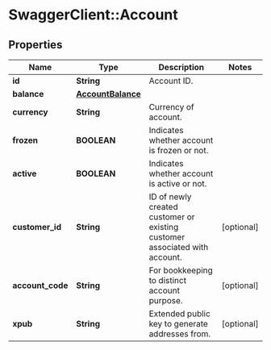 # SwaggerClient::Account

## Properties
Name | Type | Description | Notes
------------ | ------------- | ------------- | -------------
**id** | **String** | Account ID. | 
**balance** | [**AccountBalance**](AccountBalance.md) |  | 
**currency** | **String** | Currency of account. | 
**frozen** | **BOOLEAN** | Indicates whether account is frozen or not. | 
**active** | **BOOLEAN** | Indicates whether account is active or not. | 
**customer_id** | **String** | ID of newly created customer or existing customer associated with account. | [optional] 
**account_code** | **String** | For bookkeeping to distinct account purpose. | [optional] 
**xpub** | **String** | Extended public key to generate addresses from. | [optional] 

